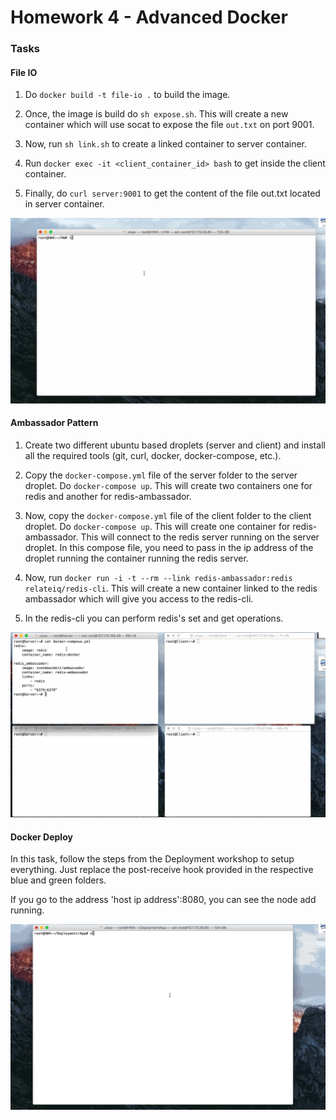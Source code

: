 # Homework 4 - Advanced Docker

### Tasks

#### File IO

1. Do ```docker build -t file-io .``` to build the image.

2. Once, the image is build do ```sh expose.sh```. This will create a new container which will use socat to expose the file ```out.txt``` on port 9001.

3. Now, run ```sh link.sh``` to create a linked container to server container.

4. Run ```docker exec -it <client_container_id> bash``` to get inside the client container.

5. Finally, do ```curl server:9001``` to get the content of the file out.txt located in server container. 

![alt text](https://github.com/kumar-utsav/HW/blob/master/HW4/Task1%20(file-io)/task1.gif "Task 1")


#### Ambassador Pattern

1. Create two different ubuntu based droplets (server and client) and install all the required tools (git, curl, docker, docker-compose, etc.).

2. Copy the ```docker-compose.yml``` file of the server folder to the server droplet. Do ```docker-compose up```. This will create two containers one for redis and another for redis-ambassador. 

3. Now, copy the ```docker-compose.yml``` file of the client folder to the client droplet. Do ```docker-compose up```. This will create one container for redis-ambassador. This will connect to the redis server running on the server droplet. In this compose file, you need to pass in the ip address of the droplet running the container running the redis server.

4. Now, run ```docker run -i -t --rm --link redis-ambassador:redis relateiq/redis-cli```. This will create a new container linked to the redis ambassador which will give you access to the redis-cli.
 
5. In the redis-cli you can perform redis's set and get operations.

![alt text](https://github.com/kumar-utsav/HW/blob/master/HW4/Task2%20(ambassador)/task2.gif "Task 2")

#### Docker Deploy

In this task, follow the steps from the Deployment workshop to setup everything. Just replace the post-receive hook provided in the respective blue and green folders.

If you go to the address 'host ip address':8080, you can see the node add running.

![alt text](https://github.com/kumar-utsav/HW/blob/master/HW4/Task3%20(deploy)/task3.gif "Task 3")


